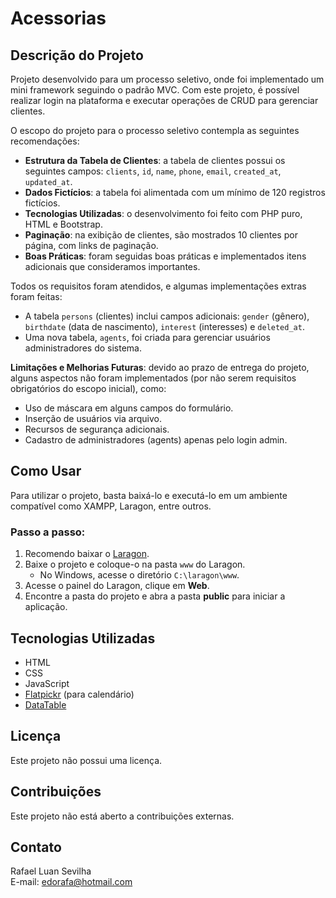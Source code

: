 # Acessorias

## Descrição do Projeto
Projeto desenvolvido para um processo seletivo, onde foi implementado um mini framework seguindo o padrão MVC. Com este projeto, é possível realizar login na plataforma e executar operações de CRUD para gerenciar clientes.

O escopo do projeto para o processo seletivo contempla as seguintes recomendações:

- **Estrutura da Tabela de Clientes**: a tabela de clientes possui os seguintes campos: `clients`, `id`, `name`, `phone`, `email`, `created_at`, `updated_at`.
- **Dados Fictícios**: a tabela foi alimentada com um mínimo de 120 registros fictícios.
- **Tecnologias Utilizadas**: o desenvolvimento foi feito com PHP puro, HTML e Bootstrap.
- **Paginação**: na exibição de clientes, são mostrados 10 clientes por página, com links de paginação.
- **Boas Práticas**: foram seguidas boas práticas e implementados itens adicionais que consideramos importantes.

Todos os requisitos foram atendidos, e algumas implementações extras foram feitas:
- A tabela `persons` (clientes) inclui campos adicionais: `gender` (gênero), `birthdate` (data de nascimento), `interest` (interesses) e `deleted_at`.
- Uma nova tabela, `agents`, foi criada para gerenciar usuários administradores do sistema.

**Limitações e Melhorias Futuras**: devido ao prazo de entrega do projeto, alguns aspectos não foram implementados (por não serem requisitos obrigatórios do escopo inicial), como:
- Uso de máscara em alguns campos do formulário.
- Inserção de usuários via arquivo.
- Recursos de segurança adicionais.
- Cadastro de administradores (agents) apenas pelo login admin.

## Como Usar
Para utilizar o projeto, basta baixá-lo e executá-lo em um ambiente compatível como XAMPP, Laragon, entre outros.

### Passo a passo:
1. Recomendo baixar o [Laragon](https://laragon.org/download/).
2. Baixe o projeto e coloque-o na pasta `www` do Laragon.
   - No Windows, acesse o diretório `C:\laragon\www`.
3. Acesse o painel do Laragon, clique em **Web**.
4. Encontre a pasta do projeto e abra a pasta **public** para iniciar a aplicação.

## Tecnologias Utilizadas
- HTML
- CSS
- JavaScript
- [Flatpickr](https://flatpickr.js.org/) (para calendário)
- [DataTable](https://datatables.net/)

## Licença
Este projeto não possui uma licença.

## Contribuições
Este projeto não está aberto a contribuições externas.

## Contato
Rafael Luan Sevilha  
E-mail: [edorafa@hotmail.com](mailto:edorafa@hotmail.com)

